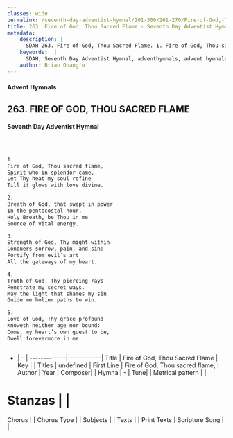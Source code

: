 ```yaml
---
classes: wide
permalink: /seventh-day-adventist-hymnal/201-300/261-270/Fire-of-God,-Thou-Sacred-Flame/
title: 263. Fire of God, Thou Sacred Flame - Seventh Day Adventist Hymnal
metadata:
    description: |
      SDAH 263. Fire of God, Thou Sacred Flame. 1. Fire of God, Thou sacred flame, Spirit who in splendor came, Let Thy heat my soul refine Till it glows with love divine.
    keywords:  |
      SDAH, Seventh Day Adventist Hymnal, adventhymnals, advent hymnals, Fire of God, Thou Sacred Flame, Fire of God, Thou sacred flame, 
    author: Brian Onang'o
---
```


#### Advent Hymnals
## 263. FIRE OF GOD, THOU SACRED FLAME
#### Seventh Day Adventist Hymnal

```txt



1.
Fire of God, Thou sacred flame,
Spirit who in splendor came,
Let Thy heat my soul refine
Till it glows with love divine.

2.
Breath of God, that swept in power
In the pentecostal hour,
Holy Breath, be Thou in me
Source of vital energy.

3.
Strength of God, Thy might within
Conquers sorrow, pain, and sin:
Fortify from evil’s art
All the gateways of my heart.

4.
Truth of God, Thy piercing rays
Penetrate my secret ways.
May the light that shames my sin
Guide me holier paths to win.

5.
Love of God, Thy grace profound
Knoweth neither age nor bound:
Come, my heart’s own guest to be,
Dwell forevermore in me.



```

- |   -  |
-------------|------------|
Title | Fire of God, Thou Sacred Flame |
Key |  |
Titles | undefined |
First Line | Fire of God, Thou sacred flame, |
Author | 
Year | 
Composer|  |
Hymnal|  - |
Tune|  |
Metrical pattern | |
# Stanzas |  |
Chorus |  |
Chorus Type |  |
Subjects |  |
Texts |  |
Print Texts | 
Scripture Song |  |
  
